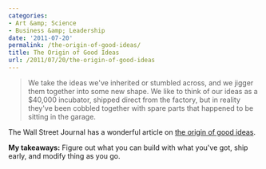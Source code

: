 ```yaml
---
categories:
- Art &amp; Science
- Business &amp; Leadership
date: '2011-07-20'
permalink: /the-origin-of-good-ideas/
title: The Origin of Good Ideas
url: /2011/07/20/the-origin-of-good-ideas
---
```


<blockquote>We take the ideas we've inherited or stumbled across, and we jigger them together into some new shape. We like to think of our ideas as a $40,000 incubator, shipped direct from the factory, but in reality they've been cobbled together with spare parts that happened to be sitting in the garage.</blockquote>

The Wall Street Journal has a wonderful article on <a href="http://online.wsj.com/article/SB10001424052748703989304575503730101860838.html?mod=WSJ_Books_LS_Books_2">the origin of good ideas</a>.

<strong>My takeaways:</strong> Figure out what you can build with what you've got, ship early, and modify thing as you go.